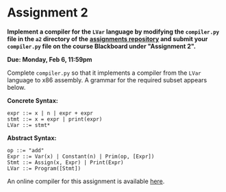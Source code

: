 # Assignment 2

**Implement a compiler for the `LVar` language by modifying the
`compiler.py` file in the `a2` directory of the [assignments
repository](https://github.com/jnear/cs202-assignments) and submit
your `compiler.py` file on the course Blackboard under "Assignment
2".**

**Due: Monday, Feb 6, 11:59pm**

Complete `compiler.py` so that it implements a compiler from the
`LVar` language to x86 assembly. A grammar for the required subset
appears below.

**Concrete Syntax:**
```
expr ::= x | n | expr + expr
stmt ::= x = expr | print(expr)
LVar ::= stmt*
```

**Abstract Syntax:**
```
op ::= "add"
Expr ::= Var(x) | Constant(n) | Prim(op, [Expr])
Stmt ::= Assign(x, Expr) | Print(Expr)
LVar ::= Program([Stmt])
```

An online compiler for this assignment is available
[here](http://jnear.w3.uvm.edu/cs202/compiler-a2.php).
